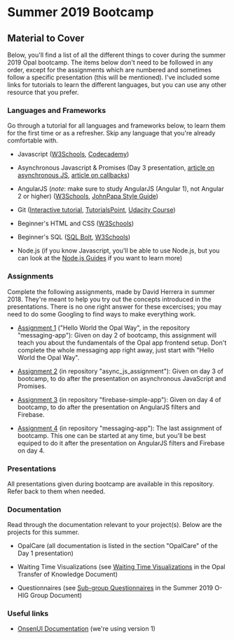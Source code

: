 # Summer 2019 Bootcamp

## Material to Cover

Below, you'll find a list of all the different things to cover during the summer 2019 Opal bootcamp. The items below don't need to be followed in any order, except for the assignments which are numbered and sometimes follow a specific presentation (this will be mentioned). I've included some links for tutorials to learn the different languages, but you can use any other resource that you prefer.

### Languages and Frameworks

Go through a tutorial for all languages and frameworks below, to learn them for the first time or as a refresher. Skip any language that you're already comfortable with.

* Javascript ([W3Schools](https://www.w3schools.com/js/), [Codecademy](https://www.codecademy.com/learn/learn-javascript))

* Asynchronous Javascript & Promises (Day 3 presentation, [article on asynchronous JS](http://blog.thefirehoseproject.com/posts/exactly-makes-javascript-weird-programming-language/), [article on callbacks](https://www.pluralsight.com/guides/introduction-to-asynchronous-javascript))

* AngularJS (*note*: make sure to study AngularJS (Angular 1), not Angular 2 or higher) ([W3Schools](https://www.w3schools.com/angular/default.asp), [JohnPapa Style Guide](https://github.com/johnpapa/angular-styleguide/blob/master/a1/README.md))

* Git ([Interactive tutorial](https://learngitbranching.js.org/), [TutorialsPoint](https://www.tutorialspoint.com/git/index.htm), [Udacity Course](https://www.udacity.com/course/version-control-with-git--ud123))

* Beginner's HTML and CSS ([W3Schools](https://www.w3schools.com/))

* Beginner's SQL ([SQL Bolt](https://sqlbolt.com/), [W3Schools](https://www.w3schools.com/sql/))

* Node.js (if you know Javascript, you'll be able to use Node.js, but you can look at the [Node.js Guides](https://nodejs.org/en/docs/guides/) if you want to learn more)

### Assignments

Complete the following assignments, made by David Herrera in summer 2018. They're meant to help you try out the concepts introduced in the presentations. There is no one right answer for these excercises; you may need to do some Googling to find ways to make everything work.

* [Assignment 1](https://github.com/Opal-teaching/messaging-app) ("Hello World the Opal Way", in the repository "messaging-app"): Given on day 2 of bootcamp, this assignment will teach you about the fundamentals of the Opal app frontend setup. Don't complete the whole messaging app right away, just start with "Hello World the Opal Way".

* [Assignment 2](https://github.com/Opal-teaching/async_js_assignment) (in repository "async_js_assignment"): Given on day 3 of bootcamp, to do after the presentation on asynchronous JavaScript and Promises.

* [Assignment 3](https://github.com/Opal-teaching/firebase-simple-app) (in repository "firebase-simple-app"): Given on day 4 of bootcamp, to do after the presentation on AngularJS filters and Firebase.

* [Assignment 4](https://github.com/Opal-teaching/messaging-app) (in repository "messaging-app"): The last assignment of bootcamp. This one can be started at any time, but you'll be best equiped to do it after the presentation on AngularJS filters and Firebase on day 4.

### Presentations

All presentations given during bootcamp are available in this repository. Refer back to them when needed.

### Documentation

Read through the documentation relevant to your project(s). Below are the projects for this summer.

* OpalCare (all documentation is listed in the section "OpalCare" of the Day 1 presentation)

* Waiting Time Visualizations (see [Waiting Time Visualizations](https://docs.google.com/document/d/1xX6_CaBz-WVWIpQGBYQAKjKRf1Zm_KVebxyc4hLYChg/edit#heading=h.mpobeyeytqb8) in the Opal Transfer of Knowledge Document)

* Questionnaires (see [Sub-group Questionnaires](https://docs.google.com/document/d/1ljUc_RKjfGK7d4xxHWgpAvrCyQIqT_a_7-v1zym5GD4/edit#heading=h.yj2l6npddjf3) in the Summer 2019 O-HIG Group Document)

### Useful links

* [OnsenUI Documentation](https://onsen.io/v1/reference/javascript.html) (we're using version 1)
